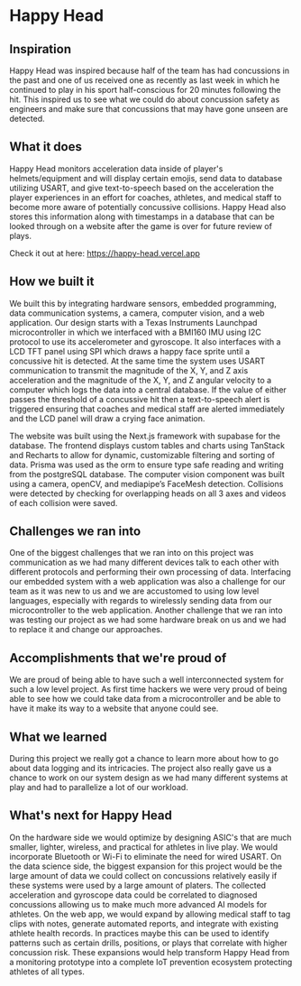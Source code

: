 # Happy Head
## Inspiration
Happy Head was inspired because half of the team has had concussions in the past and one of us received one as recently as last week in which he continued to play in his sport half-conscious for 20 minutes following the hit. This inspired us to see what we could do about concussion safety as engineers and make sure that concussions that may have gone unseen are detected.

## What it does
Happy Head monitors acceleration data inside of player's helmets/equipment and will display certain emojis, send data to database utilizing USART, and give text-to-speech based on the acceleration the player experiences in an effort for coaches, athletes, and medical staff to become more aware of potentially concussive collisions. Happy Head also stores this information along with timestamps in a database that can be looked through on a website after the game is over for future review of plays. 

Check it out at here: https://happy-head.vercel.app

## How we built it
We built this by integrating hardware sensors, embedded programming, data communication systems, a camera, computer vision, and a web application. Our design starts with a Texas Instruments Launchpad microcontroller in which we interfaced with a BMI160 IMU using I2C protocol to use its accelerometer and gyroscope. It also interfaces with a LCD TFT panel using SPI which draws a happy face sprite until a concussive hit is detected. At the same time the system uses USART communication to transmit the magnitude of the X, Y, and Z axis acceleration and the magnitude of the X, Y, and Z angular velocity to a computer which logs the data into a central database. If the value of either passes the threshold of a concussive hit then a text-to-speech alert is triggered ensuring that coaches and medical staff are alerted immediately and the LCD panel will draw a crying face animation. 

The website was built using the Next.js framework with supabase for the database. The frontend displays custom tables and charts using TanStack and Recharts to allow for dynamic, customizable filtering and sorting of data. Prisma was used as the orm to ensure type safe reading and writing from the postgreSQL database. The computer vision component was built using a camera, openCV, and mediapipe’s FaceMesh detection. Collisions were detected by checking for overlapping heads on all 3 axes and videos of each collision were saved.

## Challenges we ran into
One of the biggest challenges that we ran into on this project was communication as we had many different devices talk to each other with different protocols and performing their own processing of data. Interfacing our embedded system with a web application was also a challenge for our team as it was new to us and we are accustomed to using low level languages, especially with regards to wirelessly sending data from our microcontroller to the web application. Another challenge that we ran into was testing our project as we had some hardware break on us and we had to replace it and change our approaches.

## Accomplishments that we're proud of
We are proud of being able to have such a well interconnected system for such a low level project. As first time hackers we were very proud of being able to see how we could take data from a microcontroller and be able to have it make its way to a website that anyone could see. 

## What we learned
During this project we really got a chance to learn more about how to go about data logging and its intricacies. The project also really gave us a chance to work on our system design as we had many different systems at play and had to parallelize a lot of our workload. 

## What's next for Happy Head
On the hardware side we would optimize by designing ASIC's that are much smaller, lighter, wireless, and practical for athletes in live play. We would incorporate Bluetooth or Wi-Fi to eliminate the need for wired USART. On the data science side, the biggest expansion for this project would be the large amount of data we could collect on concussions relatively easily if these systems were used by a large amount of platers. The collected acceleration and gyroscope data could be correlated to diagnosed concussions allowing us to make much more advanced AI models for athletes. On the web app, we would expand by allowing medical staff to tag clips with notes, generate automated reports, and integrate with existing athlete health records. In practices maybe this can be used to identify patterns such as certain drills, positions, or plays that correlate with higher concussion risk. These expansions would help transform Happy Head from a monitoring prototype into a complete IoT prevention ecosystem protecting athletes of all types.
